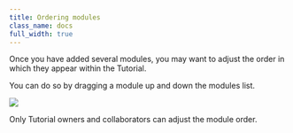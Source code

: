 ```yaml
---
title: Ordering modules
class_name: docs
full_width: true
---
```


Once you have added several modules, you may want to adjust the order in which they appear within the Tutorial.

You can do so by dragging a module up and down the modules list.

![](docs/education/modules-drag.png)

Only Tutorial owners and collaborators can adjust the module order.
